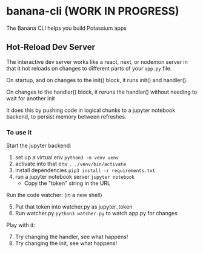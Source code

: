 # banana-cli (WORK IN PROGRESS)

The Banana CLI helps you build Potassium apps

## Hot-Reload Dev Server

The interactive dev server works like a react, next, or nodemon server in that it hot reloads on changes to different parts of your `app.py` file.

On startup, and on changes to the init() block, it runs init() and handler().

On changes to the handler() block, it reruns the handler() without needing to wait for another init

It does this by pushing code in logical chunks to a jupyter notebook backend, to persist memory between refreshes.

### To use it

Start the jupyter backend:
1. set up a virtual env `python3 -m venv venv`
2. activate into that env `. ./venv/bin/activate`
3. install dependencies `pip3 install -r requirements.txt`
4. run a jupyter notebook server `jupyter notebook`
   - Copy the "token" string in the URL
   
Run the code watcher:
(in a new shell)

5. Put that token into watcher.py as jupyter_token
6. Run watcher.py `python3 watcher.py` to watch app.py for changes

Play with it:

7. Try changing the handler, see what happens!
8. Try changing the init, see what happens!
